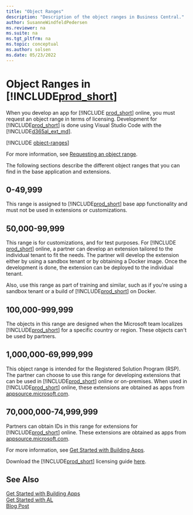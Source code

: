 ```yaml
---
title: "Object Ranges"
description: "Description of the object ranges in Business Central."
author: SusanneWindfeldPedersen
ms.reviewer: na
ms.suite: na
ms.tgt_pltfrm: na
ms.topic: conceptual
ms.author: solsen
ms.date: 05/23/2022
---
```


# Object Ranges in [!INCLUDE[prod_short](includes/prod_short.md)]

When you develop an app for [!INCLUDE [prod_short](includes/prod_short.md)] online, you must request an object range in terms of licensing. Development for [!INCLUDE[prod_short](includes/prod_short.md)] is done using Visual Studio Code with the [!INCLUDE[d365al_ext_md](../includes/d365al_ext_md.md)].  

[!INCLUDE [object-ranges](includes/object-ranges.md)]

For more information, see [Requesting an object range](readiness/get-started.md#requesting-an-object-range).  

The following sections describe the different object ranges that you can find in the base application and extensions.

## 0-49,999

This range is assigned to [!INCLUDE[prod_short](includes/prod_short.md)] base app functionality and must not be used in extensions or customizations.

## 50,000-99,999

This range is for customizations, and for test purposes. For [!INCLUDE [prod_short](includes/prod_short.md)] online, a partner can develop an extension tailored to the individual tenant to fit the needs. The partner will develop the extension either by using a sandbox tenant or by obtaining a Docker image. Once the development is done, the extension can be deployed to the individual tenant.

Also, use this range as part of training and similar, such as if you're using a sandbox tenant or a build of [!INCLUDE[prod_short](includes/prod_short.md)] on Docker.

## 100,000-999,999

The objects in this range are designed when the Microsoft team localizes [!INCLUDE[prod_short](includes/prod_short.md)] for a specific country or region. These objects can't be used by partners.

## 1,000,000-69,999,999

This object range is intended for the Registered Solution Program (RSP). The partner can choose to use this range for developing extensions that can be used in [!INCLUDE[prod_short](includes/prod_short.md)] online or on-premises. When used in [!INCLUDE[prod_short](includes/prod_short.md)] online, these extensions are obtained as apps from [appsource.microsoft.com](https://appsource.microsoft.com).

## 70,000,000-74,999,999

Partners can obtain IDs in this range for extensions for [!INCLUDE[prod_short](includes/prod_short.md)] online. These extensions are obtained as apps from [appsource.microsoft.com](https://appsource.microsoft.com).

For more information, see [Get Started with Building Apps](readiness/get-started.md).

Download the [!INCLUDE[prod_short](includes/prod_short.md)] licensing guide [here](https://go.microsoft.com/fwlink/?LinkId=871590&clcid=0x409).

## See Also

[Get Started with Building Apps](readiness/get-started.md)  
[Get Started with AL](devenv-get-started.md)  
[Blog Post](https://community.dynamics.com/business/b/businesscentraldevitpro/archive/2018/10/17/which-object-ranges-can-we-use-with-microsoft-dynamics-365-business-central)
